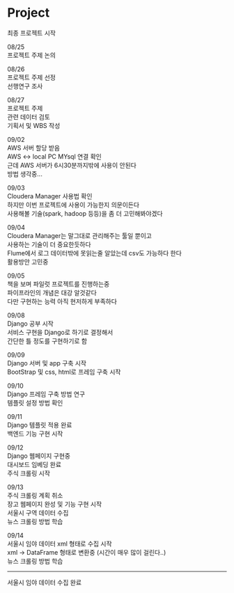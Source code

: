 # Project 

최종 프로젝트 시작  

08/25  
프로젝트 주제 논의  

08/26  
프로젝트 주제 선정  
선행연구 조사  

08/27  
프로젝트 주제  
관련 데이터 검토  
기획서 및 WBS 작성  

09/02  
AWS 서버 할당 받음  
AWS <-> local PC MYsql 연결 확인  
근데 AWS 서버가 6시30분까지밖에 사용이 안된다  
방법 생각중...  

09/03  
Cloudera Manager 사용법 확인  
하지만 이번 프로젝트에 사용이 가능한지 의문이든다  
사용해볼 기술(spark, hadoop 등등)을 좀 더 고민해봐야겠다  

09/04  
Cloudera Manager는 말그대로 관리해주는 툴일 뿐이고  
사용하는 기술이 더 중요한듯하다  
Flume에서 로그 데이터밖에 못읽는줄 알았는데 csv도 가능하다 한다  
활용방안 고민중  

09/05  
책을 보며 파일럿 프로젝트를 진행하는중  
파이프라인의 개념은 대강 알것같다  
다만 구현하는 능력 아직 현저하게 부족하다

09/08  
Django 공부 시작  
서비스 구현을 Django로 하기로 결정해서  
간단한 틀 정도를 구현하기로 함  

09/09  
Django 서버 및 app 구축 시작  
BootStrap 및 css, html로 프레임 구축 시작  

09/10  
Django 프레임 구축 방법 연구  
템플릿 설정 방법 확인  

09/11  
Django 템플릿 적용 완료  
백엔드 기능 구현 시작  

09/12  
Django 웹페이지 구현중  
대시보드 임베딩 완료  
주식 크롤링 시작  

09/13  
주식 크롤링 계획 취소  
장고 웹페이지 완성 및 기능 구현 시작  
서울시 구역 데이터 수집  
뉴스 크롤링 방법 학습  

09/14    
서울시 임야 데이터 xml 형태로 수집 시작  
xml -> DataFrame 형태로 변환중 (시간이 매우 많이 걸린다..)  
뉴스 크롤링 방법 학습  
___
서울시 임야 데이터 수집 완료
